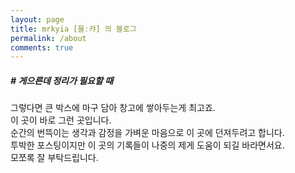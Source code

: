 ```yaml
---
layout: page
title: mrkyia [믈ː캬] 의 블로그  
permalink: /about
comments: true
---
```


<div class="row justify-content-between">
<div class="col-md-8 pr-5">

<h5> # 게으른데 정리가 필요할 때 </h5>
<p> 
 그렇다면 큰 박스에 마구 담아 창고에 쌓아두는게 최고죠.<br>
 이 곳이 바로 그런 곳입니다.<br>
 순간의 번뜩이는 생각과 감정을 가벼운 마음으로 이 곳에 던져두려고 합니다.<br>
 투박한 포스팅이지만 이 곳의 기록들이 나중의 제게 도움이 되길 바라면서요.<br>
 모쪼록 잘 부탁드립니다.<br>
 </p>
</div>
